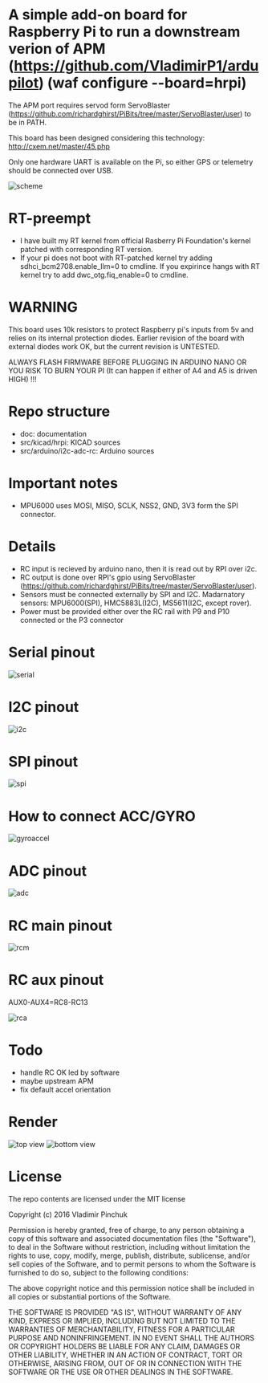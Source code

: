 # A simple add-on board for Raspberry Pi to run a downstream verion of APM (https://github.com/VladimirP1/ardupilot) (waf configure --board=hrpi)

The APM port requires servod form ServoBlaster (https://github.com/richardghirst/PiBits/tree/master/ServoBlaster/user) to be in PATH.

This board has been designed considering this technology: http://cxem.net/master/45.php

Only one hardware UART is available on the Pi, so either GPS or telemetry should be connected over USB.

![scheme](https://raw.githubusercontent.com/VladimirP1/hardware-hrpi/master/doc/scheme.png "Diagram")

# RT-preempt

- I have built my RT kernel from official Rasberry Pi Foundation's kernel patched with corresponding RT version.
- If your pi does not boot with RT-patched kernel try adding sdhci_bcm2708.enable_llm=0 to cmdline. If you expirince hangs with RT kernel try to add dwc_otg.fiq_enable=0 to cmdline.

# WARNING
This board uses 10k resistors to protect Raspberry pi's inputs from 5v and relies on its internal protection diodes.
Earlier revision of the board with external diodes work OK, but the current revision is UNTESTED.

ALWAYS FLASH FIRMWARE BEFORE PLUGGING IN ARDUINO NANO OR YOU RISK TO BURN YOUR PI (It can happen if either of A4 and A5 is driven HIGH) !!!

# Repo structure
- doc: documentation
- src/kicad/hrpi: KICAD sources
- src/arduino/i2c-adc-rc: Arduino sources

# Important notes
- MPU6000 uses MOSI, MISO, SCLK, NSS2, GND, 3V3 form the SPI connector.

# Details
- RC input is recieved by arduino nano, then it is read out by RPI over i2c.
- RC output is done over RPI's gpio using ServoBlaster (https://github.com/richardghirst/PiBits/tree/master/ServoBlaster/user).
- Sensors must be connected externally by SPI and I2C. Madarnatory sensors: MPU6000(SPI), HMC5883L(I2C), MS5611(I2C, except rover).
- Power must be provided either over the RC rail with P9 and P10 connected or the P3 connector


# Serial pinout
![serial](https://raw.githubusercontent.com/VladimirP1/hardware-hrpi/master/doc/SERIAL.png)

# I2C pinout
![i2c](https://raw.githubusercontent.com/VladimirP1/hardware-hrpi/master/doc/I2C.png)

# SPI pinout
![spi](https://raw.githubusercontent.com/VladimirP1/hardware-hrpi/master/doc/SPI.png)

# How to connect ACC/GYRO
![gyroaccel](https://raw.githubusercontent.com/VladimirP1/hardware-hrpi/master/doc/mpu_imu_click.png)

# ADC pinout
![adc](https://raw.githubusercontent.com/VladimirP1/hardware-hrpi/master/doc/ADC.png)

# RC main pinout
![rcm](https://raw.githubusercontent.com/VladimirP1/hardware-hrpi/master/doc/RCm.png)

# RC aux pinout
AUX0-AUX4=RC8-RC13

![rca](https://raw.githubusercontent.com/VladimirP1/hardware-hrpi/master/doc/RCa.png)

# Todo
- handle RC OK led by software
- maybe upstream APM
- fix default accel orientation

# Render
![top view](https://raw.githubusercontent.com/VladimirP1/hardware-hrpi/master/doc/top1.png "HRPI top view")
![bottom view](https://raw.githubusercontent.com/VladimirP1/hardware-hrpi/master/doc/bottom1.png "HRPI bottom view")

# License
The repo contents are licensed under the MIT license

Copyright (c) 2016 Vladimir Pinchuk

Permission is hereby granted, free of charge, to any person obtaining a copy of this software and associated documentation files (the "Software"), to deal 
in the Software without restriction, including without limitation the rights to use, copy, modify, merge, publish, distribute, sublicense, and/or sell copies of 
the Software, and to permit persons to whom the Software is furnished to do so, subject to the following conditions:

The above copyright notice and this permission notice shall be included in all copies or substantial portions of the Software.

THE SOFTWARE IS PROVIDED "AS IS", WITHOUT WARRANTY OF ANY KIND, EXPRESS OR IMPLIED, INCLUDING BUT NOT LIMITED TO THE WARRANTIES OF MERCHANTABILITY, FITNESS 
FOR A PARTICULAR PURPOSE AND NONINFRINGEMENT. IN NO EVENT SHALL THE AUTHORS OR COPYRIGHT HOLDERS BE LIABLE FOR ANY CLAIM, DAMAGES OR OTHER LIABILITY, WHETHER IN 
AN ACTION OF CONTRACT, TORT OR OTHERWISE, ARISING FROM, OUT OF OR IN CONNECTION WITH THE SOFTWARE OR THE USE OR OTHER DEALINGS IN THE SOFTWARE.

